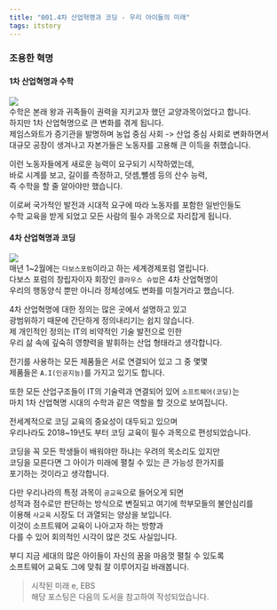 ```yaml
---
title: "001.4차 산업혁명과 코딩 - 우리 아이들의 미래"
tags: itstory
---
```


### [](#조용한-혁명 "조용한 혁명")조용한 혁명

#### [](#1차-산업혁명과-수학 "1차 산업혁명과 수학")1차 산업혁명과 수학

![](/images/it-story-001_1.jpg)  
수학은 본래 왕과 귀족들이 권력을 지키고자 했던 교양과목이었다고 합니다.  
하지만 1차 산업혁명으로 큰 변화를 겪게 됩니다.  
제임스와트가 증기관을 발명하며 농업 중심 사회 -> 산업 중심 사회로 변화하면서  
대규모 공장이 생겨나고 자본가들은 노동자를 고용해 큰 이득을 취했습니다.

이런 노동자들에게 새로운 능력이 요구되기 시작하였는데,  
바로 시계를 보고, 길이를 측정하고, 덧셈,뺄셈 등의 산수 능력,  
즉 수학을 할 줄 알아야만 했습니다.

이로써 국가적인 발전과 시대적 요구에 따라 노동자를 포함한 일반인들도  
수학 교육을 받게 되었고 모든 사람의 필수 과목으로 자리잡게 됩니다.

#### [](#4차-산업혁명과-코딩 "4차 산업혁명과 코딩")4차 산업혁명과 코딩

![](/images/it-story-001_2.png)  
매년 1~2월에는 `다보스포럼`이라고 하는 세계경제포럼 열립니다.  
다보스 포럼의 창립자이자 회장인 `클라우스 슈밥`은 4차 산업혁명이  
우리의 행동양식 뿐만 아니라 정체성에도 변화를 미칠거라고 했습니다.

4차 산업혁명에 대한 정의는 많은 곳에서 설명하고 있고  
광범위하기 때문에 간단하게 정의내리기는 쉽지 않습니다.  
제 개인적인 정의는 IT의 비약적인 기술 발전으로 인한  
우리 삶 속에 깊숙히 영향력을 발휘하는 산업 형태라고 생각합니다.

전기를 사용하는 모든 제품들은 서로 연결되어 있고 그 중 몇몇  
제품들은 `A.I(인공지능)`를 가지고 있기도 합니다.

또한 모든 산업구조들이 IT의 기술력과 연결되어 있어 `소프트웨어(코딩)`는  
마치 1차 산업혁명 시대의 수학과 같은 역할을 할 것으로 보여집니다.

전세계적으로 코딩 교육의 중요성이 대두되고 있으며  
우리나라도 2018~19년도 부터 코딩 교육이 필수 과목으로 편성되었습니다.

코딩을 꼭 모든 학생들이 배워야만 하냐는 우려의 목소리도 있지만  
코딩을 모른다면 그 아이가 미래에 펼칠 수 있는 큰 가능성 한가지를  
포기하는 것이라고 생각합니다.

다만 우리나라의 특정 과목이 `공교육`으로 들어오게 되면  
성적과 점수로만 판단하는 방식으로 변질되고 여기에 학부모들의 불안심리를  
이용해 `사교육` 시장도 더 과열되는 양상을 보입니다.  
이것이 소프트웨어 교육이 나아고자 하는 방향과  
다를 수 있어 회의적인 시각이 많은 것도 사실입니다.

부디 지금 세대의 많은 아이들이 자신의 꿈을 마음껏 펼칠 수 있도록  
소프트웨어 교육도 그에 맞춰 잘 이루어지길 바래봅니다.

> 시작된 미래 e, EBS  
해당 포스팅은 다음의 도서을 참고하여 작성되었습니다.
